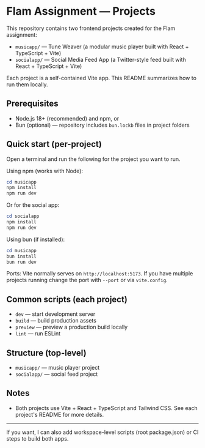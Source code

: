 # Flam Assignment — Projects

This repository contains two frontend projects created for the Flam assignment:

- `musicapp/` — Tune Weaver (a modular music player built with React + TypeScript + Vite)
- `socialapp/` — Social Media Feed App (a Twitter-style feed built with React + TypeScript + Vite)

Each project is a self-contained Vite app. This README summarizes how to run them locally.

## Prerequisites

- Node.js 18+ (recommended) and npm, or
- Bun (optional) — repository includes `bun.lockb` files in project folders

## Quick start (per-project)

Open a terminal and run the following for the project you want to run.

Using npm (works with Node):

```powershell
cd musicapp
npm install
npm run dev
```

Or for the social app:

```powershell
cd socialapp
npm install
npm run dev
```

Using bun (if installed):

```powershell
cd musicapp
bun install
bun run dev
```

Ports: Vite normally serves on `http://localhost:5173`. If you have multiple projects running change the port with `--port` or via `vite.config`.

## Common scripts (each project)

- `dev` — start development server
- `build` — build production assets
- `preview` — preview a production build locally
- `lint` — run ESLint

## Structure (top-level)

- `musicapp/` — music player project
- `socialapp/` — social feed project

## Notes

- Both projects use Vite + React + TypeScript and Tailwind CSS. See each project's README for more details.

---

If you want, I can also add workspace-level scripts (root package.json) or CI steps to build both apps.

